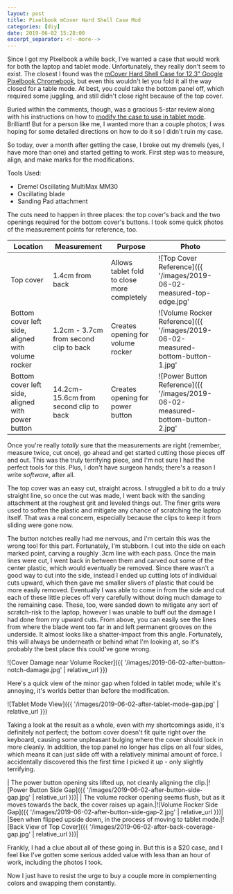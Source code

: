 ```yaml
---
layout: post
title: Pixelbook mCover Hard Shell Case Mod
categories: [diy]
date: 2019-06-02 15:28:00
excerpt_separator: <!--more-->
---
```


Since I got my Pixelbook a while back, I've wanted a case that would work for both the laptop and tablet mode. Unfortunately, they really don't seem to exist. The closest I found was the [mCover Hard Shell Case for 12.3" Google Pixelbook Chromebook](https://www.amazon.com/dp/B07D6DPD2N/ref=cm_sw_em_r_mt_dp_U_fKb9Cb3267RRT), but even this wouldn't let you fold it all the way closed for a table mode. At best, you could take the bottom panel off, which required some juggling, and still didn't close right because of the top cover.

<!--more-->

Buried within the comments, though, was a gracious 5-star review along with his instructions on how to [modify the case to use in tablet mode](https://www.amazon.com/gp/customer-reviews/R3G383RE7SZH5A/ref=cm_cr_dp_d_rvw_ttl?ie=UTF8&ASIN=B07D6DPD2N). Brilliant! But for a person like me, I wanted more than a couple photos; I was hoping for some detailed directions on how to do it so I didn't ruin my case.

So today, over a month after getting the case, I broke out my dremels (yes, I have more than one) and started getting to work. First step was to measure, align, and make marks for the modifications.

Tools Used:
* Dremel Oscillating MultiMax MM30
* Oscillating blade
* Sanding Pad attachment

The cuts need to happen in three places: the top cover's back and the two openings required for the bottom cover's buttons. I took some quick photos of the measurement points for reference, too.

| Location | Measurement | Purpose | Photo |
|---|---|---|---|
|Top cover|1.4cm from back|Allows tablet fold to close more completely|![Top Cover Reference]({{ '/images/2019-06-02-measured-top-edge.jpg' | relative_url }})|
|Bottom cover left side, aligned with volume rocker|1.2cm - 3.7cm from second clip to back|Creates opening for volume rocker|![Volume Rocker Reference]({{ '/images/2019-06-02-measured-bottom-button-1.jpg' | relative_url }})
|Bottom cover left side, aligned with power button|14.2cm-15.6cm from second clip to back|Creates opening for power button|![Power Button Reference]({{ '/images/2019-06-02-measured-bottom-button-2.jpg' | relative_url }})

Once you're really *totally* sure that the measurements are right (remember, measure twice, cut once), go ahead and get started cutting those pieces off and out. This was the truly terrifying piece, and I'm not sure I had the perfect tools for this. Plus, I don't have surgeon hands; there's a reason I write *software*, after all.

The top cover was an easy cut, straight across. I struggled a bit to do a truly straight line, so once the cut was made, I went back with the sanding attachment at the roughest grit and leveled things out. The finer grits were used to soften the plastic and mitigate any chance of scratching the laptop itself. That was a real concern, especially because the clips to keep it from sliding were gone now.

The button notches really had me nervous, and i'm certain this was the wrong tool for this part. Fortunately, I'm stubborn. I cut into the side on each marked point, carving a roughly .3cm line with each pass. Once the main lines were cut, I went back in between them and carved out some of the center plastic, which would eventually be removed. Since there wasn't a good way to cut into the side, instead I ended up cutting lots of individual cuts upward, which then gave me smaller slivers of plastic that could be more easily removed. Eventually I was able to come in from the side and cut each of these little pieces off very carefully without doing much damage to the remaining case. These, too, were sanded down to mitigate any sort of scratch-risk to the laptop, however I was unable to buff out the damage I had done from my upward cuts. From above, you can easily see the lines from where the blade went too far in and left permanent grooves on the underside. It almost looks like a shatter-impact from this angle. Fortunately, this will always be underneath or behind what I'm looking at, so it's probably the best place this could've gone wrong.

![Cover Damage near Volume Rocker]({{ '/images/2019-06-02-after-button-notch-damage.jpg' | relative_url }})

Here's a quick view of the minor gap when folded in tablet mode; while it's annoying, it's worlds better than before the modification.

![Tablet Mode View]({{ '/images/2019-06-02-after-tablet-mode-gap.jpg' | relative_url }})

Taking a look at the result as a whole, even with my shortcomings aside, it's definitely not perfect; the bottom cover doesn't fit quite right over the keyboard, causing some unpleasant bulging where the cover should lock in more cleanly. In addition, the top panel no longer has clips on all four sides, which means it can just slide off with a relatively minimal amount of force. I accidentally discovered this the first time I picked it up - only slightly terrifying.

| The power button opening sits lifted up, not cleanly aligning the clip.|![Power Button Side Gap]({{ '/images/2019-06-02-after-button-side-gap.jpg' | relative_url }})|
| The volume rocker opening seems flush, but as it moves towards the back, the cover raises up again.|![Volume Rocker Side Gap]({{ '/images/2019-06-02-after-button-side-gap-2.jpg' | relative_url }})|
|Seen when flipped upside down, in the process of moving to tablet mode.|![Back View of Top Cover]({{ '/images/2019-06-02-after-back-coverage-gap.jpg' | relative_url }})|

Frankly, I had a clue about all of these going in. But this is a $20 case, and I feel like I've gotten some serious added value with less than an hour of work, including the photos I took.

Now I just have to resist the urge to buy a couple more in complementing colors and swapping them constantly.